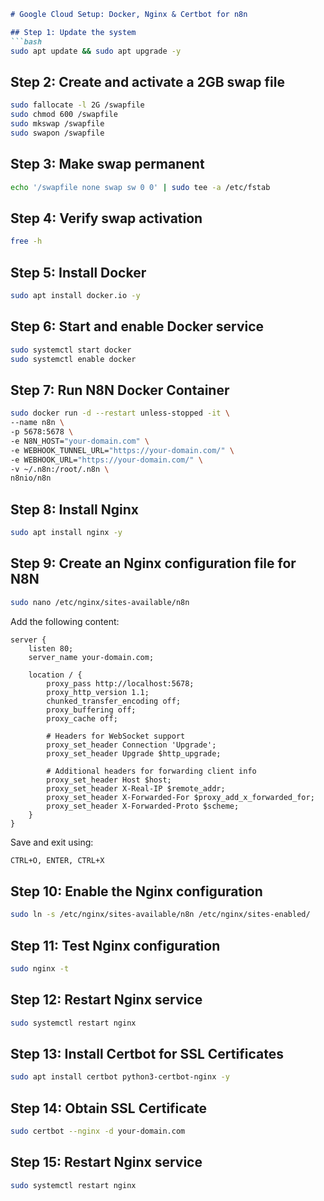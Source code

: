 ```markdown
# Google Cloud Setup: Docker, Nginx & Certbot for n8n

## Step 1: Update the system
```bash
sudo apt update && sudo apt upgrade -y
```

## Step 2: Create and activate a 2GB swap file
```bash
sudo fallocate -l 2G /swapfile
sudo chmod 600 /swapfile
sudo mkswap /swapfile
sudo swapon /swapfile
```

## Step 3: Make swap permanent
```bash
echo '/swapfile none swap sw 0 0' | sudo tee -a /etc/fstab
```

## Step 4: Verify swap activation
```bash
free -h
```

## Step 5: Install Docker
```bash
sudo apt install docker.io -y
```

## Step 6: Start and enable Docker service
```bash
sudo systemctl start docker
sudo systemctl enable docker
```

## Step 7: Run N8N Docker Container
```bash
sudo docker run -d --restart unless-stopped -it \
--name n8n \
-p 5678:5678 \
-e N8N_HOST="your-domain.com" \
-e WEBHOOK_TUNNEL_URL="https://your-domain.com/" \
-e WEBHOOK_URL="https://your-domain.com/" \
-v ~/.n8n:/root/.n8n \
n8nio/n8n
```

## Step 8: Install Nginx
```bash
sudo apt install nginx -y
```

## Step 9: Create an Nginx configuration file for N8N
```bash
sudo nano /etc/nginx/sites-available/n8n
```
Add the following content:
```nginx
server {
    listen 80;
    server_name your-domain.com;

    location / {
        proxy_pass http://localhost:5678;
        proxy_http_version 1.1;
        chunked_transfer_encoding off;
        proxy_buffering off;
        proxy_cache off;

        # Headers for WebSocket support
        proxy_set_header Connection 'Upgrade';
        proxy_set_header Upgrade $http_upgrade;

        # Additional headers for forwarding client info
        proxy_set_header Host $host;
        proxy_set_header X-Real-IP $remote_addr;
        proxy_set_header X-Forwarded-For $proxy_add_x_forwarded_for;
        proxy_set_header X-Forwarded-Proto $scheme;
    }
}
```
Save and exit using:
```bash
CTRL+O, ENTER, CTRL+X
```

## Step 10: Enable the Nginx configuration
```bash
sudo ln -s /etc/nginx/sites-available/n8n /etc/nginx/sites-enabled/
```

## Step 11: Test Nginx configuration
```bash
sudo nginx -t
```

## Step 12: Restart Nginx service
```bash
sudo systemctl restart nginx
```

## Step 13: Install Certbot for SSL Certificates
```bash
sudo apt install certbot python3-certbot-nginx -y
```

## Step 14: Obtain SSL Certificate
```bash
sudo certbot --nginx -d your-domain.com
```

## Step 15: Restart Nginx service
```bash
sudo systemctl restart nginx
```
```

